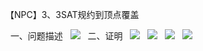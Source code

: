 【NPC】3、3SAT规约到顶点覆盖

 
一、问题描述
 
![](https://img-my.csdn.net/uploads/201212/04/1354634930_7555.png)
 
二、证明
 
![](https://img-my.csdn.net/uploads/201212/04/1354634934_9320.png)
 
![](https://img-my.csdn.net/uploads/201212/04/1354634939_5267.png)
 
![](https://img-my.csdn.net/uploads/201212/04/1354634943_7522.png)
 
![](https://img-my.csdn.net/uploads/201212/04/1354634948_2604.png)
 
 
